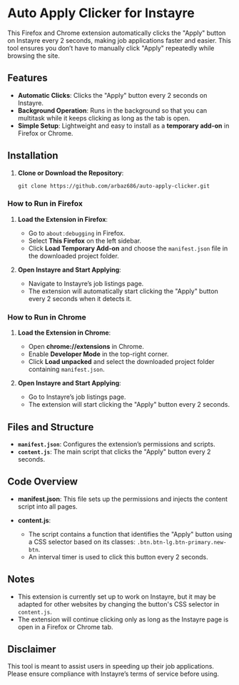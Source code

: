 # Auto Apply Clicker for Instayre

This Firefox and Chrome extension automatically clicks the "Apply" button on Instayre every 2 seconds, making job applications faster and easier. This tool ensures you don’t have to manually click "Apply" repeatedly while browsing the site.

## Features
- **Automatic Clicks**: Clicks the "Apply" button every 2 seconds on Instayre.
- **Background Operation**: Runs in the background so that you can multitask while it keeps clicking as long as the tab is open.
- **Simple Setup**: Lightweight and easy to install as a **temporary add-on** in Firefox or Chrome.

## Installation

1. **Clone or Download the Repository**:
   ```
   git clone https://github.com/arbaz686/auto-apply-clicker.git
   ```

### How to Run in Firefox

1. **Load the Extension in Firefox**:
   - Go to `about:debugging` in Firefox.
   - Select **This Firefox** on the left sidebar.
   - Click **Load Temporary Add-on** and choose the `manifest.json` file in the downloaded project folder.

2. **Open Instayre and Start Applying**:
   - Navigate to Instayre’s job listings page.
   - The extension will automatically start clicking the "Apply" button every 2 seconds when it detects it.

### How to Run in Chrome

1. **Load the Extension in Chrome**:
   - Open **chrome://extensions** in Chrome.
   - Enable **Developer Mode** in the top-right corner.
   - Click **Load unpacked** and select the downloaded project folder containing `manifest.json`.

2. **Open Instayre and Start Applying**:
   - Go to Instayre’s job listings page.
   - The extension will start clicking the "Apply" button every 2 seconds.

## Files and Structure

- **`manifest.json`**: Configures the extension’s permissions and scripts.
- **`content.js`**: The main script that clicks the "Apply" button every 2 seconds.

## Code Overview

- **manifest.json**: This file sets up the permissions and injects the content script into all pages.
  
- **content.js**: 
  - The script contains a function that identifies the "Apply" button using a CSS selector based on its classes: `.btn.btn-lg.btn-primary.new-btn`.
  - An interval timer is used to click this button every 2 seconds.

## Notes

- This extension is currently set up to work on Instayre, but it may be adapted for other websites by changing the button's CSS selector in `content.js`.
- The extension will continue clicking only as long as the Instayre page is open in a Firefox or Chrome tab.

## Disclaimer
This tool is meant to assist users in speeding up their job applications. Please ensure compliance with Instayre’s terms of service before using.
